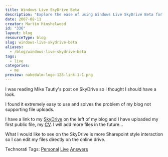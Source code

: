 ```yaml
---
title: Windows Live SkyDrive Beta
description: "Explore the ease of using Windows Live SkyDrive Beta for file uploads and discover how it enhances your blogging experience. Share and manage your files effortlessly!"
date: 2007-08-11
creator: Martin Hinshelwood
id: "336"
layout: blog
resourceType: blog
slug: windows-live-skydrive-beta
aliases:
  - /blog/windows-live-skydrive-beta
tags:
  - live
categories:
  - me
preview: nakedalm-logo-128-link-1-1.png
---
```


I was reading Mike Tautly's post on SkyDrive so I thought I should have a look.

I found it extremely easy to use and solves the problem of my blog not supporting file uploads.

I have a link to my [SkyDrive](http://cid-57599e234f1ebc1c.skydrive.live.com/browse.aspx/Public) on the left of my blog and I have uploaded my first public file, my [CV](http://cid-57599e234f1ebc1c.skydrive.live.com/browse.aspx/Public/Resume). I will add more files in the future...

What I would like to see on the SkyDrive is more Sharepoint style interaction so I can edit my files directly on the online drive.

Technorati Tags: [Personal](http://technorati.com/tags/Personal) [Live](http://technorati.com/tags/Live) [Answers](http://technorati.com/tags/Answers)

